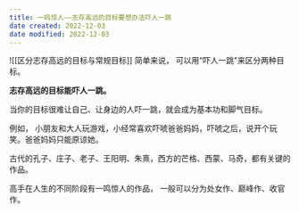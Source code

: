 ```yaml
---
title: 一鸣惊人——志存高远的目标要想办法吓人一跳
date created: 2022-12-03
date modified: 2022-12-03
---
```


![[区分志存高远的目标与常规目标]]
简单来说， 可以用“吓人一跳”来区分两种目标。 

**志存高远的目标能吓人一跳。**
  
当你的目标很难让自己、让身边的人吓一跳，就会成为基本功和脚气目标。

例如， 小朋友和大人玩游戏，小经常喜欢吓唬爸爸妈妈，吓唬之后，说开个玩笑。爸爸妈妈只能原谅她。

古代的孔子、庄子、老子、王阳明、朱熹，西方的芒格、西蒙、马奇，都有关键的作品。

高手在人生的不同阶段有一鸣惊人的作品， 一般可以分为处女作、巅峰作、收官作。
